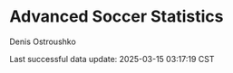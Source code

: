 # Advanced Soccer Statistics
Denis Ostroushko

<!-- gfm -->

Last successful data update: 2025-03-15 03:17:19 CST
